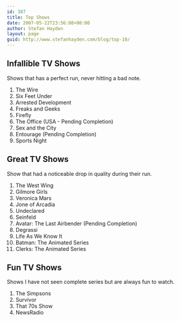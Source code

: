```yaml
---
id: 387
title: Top Shows
date: 2007-05-22T23:56:08+00:00
author: Stefan Hayden
layout: page
guid: http://www.stefanhayden.com/blog/top-10/
---
```

<h2>Infallible TV Shows</h2>
Shows that has a perfect run, never hitting a bad note.
<ol>
	<li>The Wire</li>
	<li>Six Feet Under</li>
	<li>Arrested Development</li>
	<li>Freaks and Geeks</li>
	<li>Firefly</li>
	<li>The Office (USA - Pending Completion)</li>
	<li>Sex and the City</li>
	<li>Entourage (Pending Completion)</li>
	<li>Sports Night</li>
</ol>
<h2>Great TV Shows</h2>
Show that had a noticeable drop in quality during their run.
<ol>
	<li>The West Wing</li>
	<li>Gilmore Girls</li>
	<li>Veronica Mars</li>
	<li>Jone of Arcadia</li>
	<li>Undeclared</li>
	<li>Seinfeld</li>
	<li>Avatar: The Last Airbender (Pending Completion)</li>
	<li>Degrassi</li>
	<li>Life As We Know It</li>
	<li>Batman: The Animated Series</li>
	<li>Clerks: The Animated Series</li>
</ol>
<h2>Fun TV Shows</h2>
Shows I have not seen complete series but are always fun to watch.
<ol>
	<li>The Simpsons</li>
	<li>Survivor</li>
	<li>That 70s Show</li>
	<li>NewsRadio</li>
</ol>